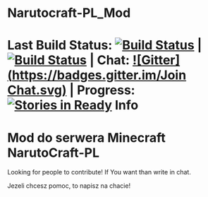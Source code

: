 Narutocraft-PL_Mod
==================

Last Build Status:
[![Build Status](http://jenkins.grm.ccs.pl/job/NarutoCraft_Mod/badge/icon)](http://jenkins.grm.ccs.pl/job/NarutoCraft_Mod/)
| [![Build Status](https://travis-ci.org/GRM-Group/Narutocraft-PL_Mod.svg?branch=master)](https://travis-ci.org/GRM-Group/Narutocraft-PL_Mod) |
Chat: [![Gitter](https://badges.gitter.im/Join Chat.svg)](https://gitter.im/GRM-Group/Narutocraft-PL_Mod?utm_source=badge&utm_medium=badge&utm_campaign=pr-badge)
| Progress: [![Stories in Ready](https://badge.waffle.io/GRM-Group/Narutocraft-PL_Mod.png?label=ready&title=Ready)](https://waffle.io/GRM-Group/Narutocraft-PL_Mod)
Info
===================

Mod do serwera Minecraft NarutoCraft-PL
===================

Looking for people to contribute! If You want than write in chat.

Jezeli chcesz pomoc, to napisz na chacie!

